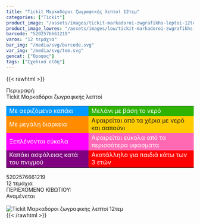 ```yaml
---
title: "Tickit Μαρκαδόροι ζωγραφικής λεπτοί 12τεμ"
categories: ["Tickit"]
product_image: "/assets/images/tickit-markadoroi-zwgrafikhs-leptoi-12tem.jpg"
product_image_lowres: "/assets/images/low/tickit-markadoroi-zwgrafikhs-leptoi-12tem.jpg"
barcode: "5202576661219"
varos: "12 τεμάχια"
bar_img: "/media/svg/barcode.svg"
var_img: "/media/svg/tem.svg"
gencat: ["Όροφος"]
tags: ["Σχολικά είδη"]
---
```

{{< rawhtml >}}

<div class="sload706"><div class="product"><div id="sistatika">Περιγραφή:</div><div class="alltext">Tickit Μαρκαδόροι ζωγραφικής λεπτοί</div><table id="diatable" class="tickit"><tbody><tr><td style="background:#09f;color:#fff">Με αεριζόμενο καπάκι</td><td style="background:#2db300;color:#fff">Μελάνι με βάση το νερό</td></tr><tr><td style="background:#ff8c00;color:#fff">Με μεγάλη διάρκεια</td><td style="background:#fc0">Αφαιρείται από τα χέρια με νερό και σαπούνι</td></tr><tr><td style="background:#f0f;color:#fff">Ξεπλένονται εύκολα</td><td style="background:#ff69b4;color:#fff">Αφαιρείται εύκολα από τα περισσότερα υφάσματα</td></tr><tr><td style="background:purple;color:#fff">Καπάκι ασφάλειας κατά του πνιγμού</td><td style="background:red;color:#fff">Ακατάλληλο για παιδιά κάτω των 3 ετών</td></tr></tbody></table><div id="barcode"><div id="barimage1"></div><span id="bartext">5202576661219</span></div><div id="varos"><div id="temimg"></div><span id="varostext">12 τεμάχια</span></div><div id="kivotio">ΠΕΡΙΕΧΟΜΕΝΟ ΚΙΒΩΤΙΟΥ:<br>Αναμένεται</div><br><div class="pimg"><img alt="Tickit Μαρκαδόροι ζωγραφικής λεπτοί 12τεμ" title="Tickit Μαρκαδόροι ζωγραφικής λεπτοί 12τεμ" src="/assets/images/tickit-markadoroi-zwgrafikhs-leptoi-12tem.jpg"></div></div></div>
{{< /rawhtml >}}


